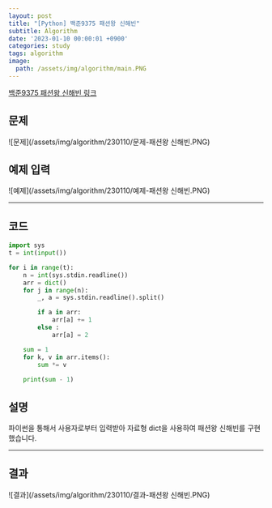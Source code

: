 ```yaml
---
layout: post
title: "[Python] 백준9375 패션왕 신해빈"
subtitle: Algorithm
date: '2023-01-10 00:00:01 +0900'
categories: study
tags: algorithm
image:
  path: /assets/img/algorithm/main.PNG
---
```


[백준9375 패션왕 신해빈 링크](https://www.acmicpc.net/problem/9375)

<!--more-->

## 문제
![문제](/assets/img/algorithm/230110/문제-패션왕 신해빈.PNG)

## 예제 입력
![예제](/assets/img/algorithm/230110/예제-패션왕 신해빈.PNG)

---

## 코드
```Python
import sys
t = int(input())

for i in range(t):
    n = int(sys.stdin.readline())
    arr = dict()
    for j in range(n):
        _, a = sys.stdin.readline().split()

        if a in arr:
            arr[a] += 1
        else :
            arr[a] = 2

    sum = 1
    for k, v in arr.items():
        sum *= v
        
    print(sum - 1)
```
## 설명
파이썬을 통해서 사용자로부터 입력받아 자료형 dict을 사용하여 패션왕 신해빈를 구현했습니다. <br>

---

## 결과
![결과](/assets/img/algorithm/230110/결과-패션왕 신해빈.PNG)